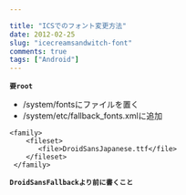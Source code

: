 ```yaml
---

title: "ICSでのフォント変更方法"
date: 2012-02-25
slug: "icecreamsandwitch-font"
comments: true
tags: ["Android"]
---
```

**`要root`**

<!--more-->

+ /system/fontsにファイルを置く
+ /system/etc/fallback_fonts.xmlに追加

```
<family>
    <fileset>
       <file>DroidSansJapanese.ttf</file>
    </fileset>
 </family>
```

**`DroidSansFallbackより前に書くこと`**
